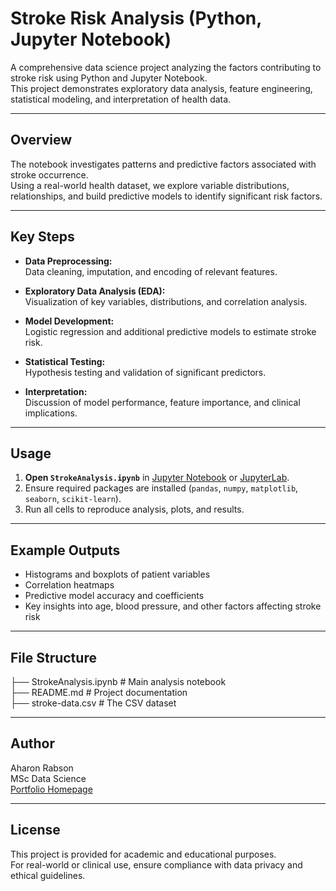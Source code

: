 # Stroke Risk Analysis (Python, Jupyter Notebook)

A comprehensive data science project analyzing the factors contributing to stroke risk using Python and Jupyter Notebook.  
This project demonstrates exploratory data analysis, feature engineering, statistical modeling, and interpretation of health data.

---

## Overview

The notebook investigates patterns and predictive factors associated with stroke occurrence.  
Using a real-world health dataset, we explore variable distributions, relationships, and build predictive models to identify significant risk factors.

---

## Key Steps

- **Data Preprocessing:**  
  Data cleaning, imputation, and encoding of relevant features.

- **Exploratory Data Analysis (EDA):**  
  Visualization of key variables, distributions, and correlation analysis.

- **Model Development:**  
  Logistic regression and additional predictive models to estimate stroke risk.

- **Statistical Testing:**  
  Hypothesis testing and validation of significant predictors.

- **Interpretation:**  
  Discussion of model performance, feature importance, and clinical implications.

---

## Usage

1. **Open `StrokeAnalysis.ipynb`** in [Jupyter Notebook](https://jupyter.org/) or [JupyterLab](https://jupyterlab.readthedocs.io/).
2. Ensure required packages are installed (`pandas`, `numpy`, `matplotlib`, `seaborn`, `scikit-learn`).
3. Run all cells to reproduce analysis, plots, and results.

---

## Example Outputs

- Histograms and boxplots of patient variables
- Correlation heatmaps
- Predictive model accuracy and coefficients
- Key insights into age, blood pressure, and other factors affecting stroke risk

---

## File Structure

├── StrokeAnalysis.ipynb # Main analysis notebook <br>
├── README.md # Project documentation <br>
├── stroke-data.csv     # The CSV dataset <br>

---

## Author

Aharon Rabson  
MSc Data Science  
[Portfolio Homepage](https://amrabson.github.io/my_portfolio/)

---

## License

This project is provided for academic and educational purposes.  
For real-world or clinical use, ensure compliance with data privacy and ethical guidelines.
